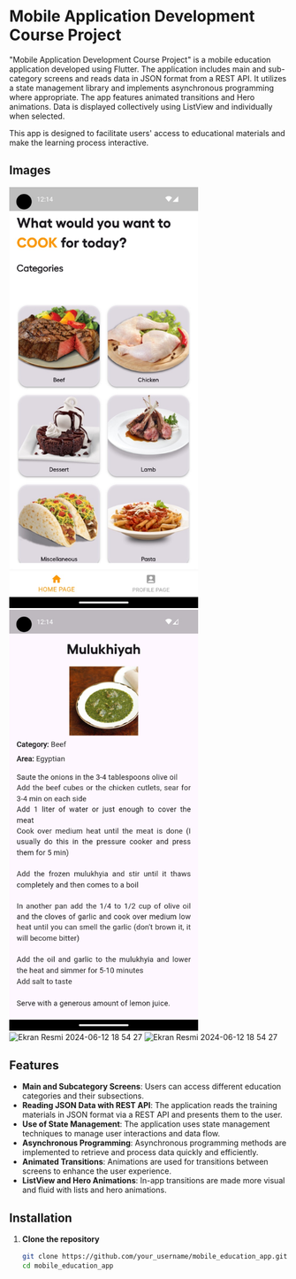 # Mobile Application Development Course Project

"Mobile Application Development Course Project" is a mobile education application developed using Flutter. The application includes main and sub-category screens and reads data in JSON format from a REST API. It utilizes a state management library and implements asynchronous programming where appropriate. The app features animated transitions and Hero animations. Data is displayed collectively using ListView and individually when selected.

This app is designed to facilitate users' access to educational materials and make the learning process interactive.

## Images

<img width="342" alt="Ekran Resmi 2024-06-12 18 54 27" src="https://github.com/coderfeye13/MobileApplicationFinalExam/blob/main/assets/%20sc1.jpeg">
<img width="342" alt="Ekran Resmi 2024-06-12 18 54 27" src="https://github.com/coderfeye13/MobileApplicationFinalExam/blob/main/assets/sc2.jpeg">
<img width="342" alt="Ekran Resmi 2024-06-12 18 54 27" src="https://github.com/coderfeye13/MobileApplicationFinalExam/assets/sc3.jpeg">
<img width="342" alt="Ekran Resmi 2024-06-12 18 54 27" src="https://github.com/coderfeye13/MobileApplicationFinalExam/assets/sc4.jpeg">


## Features

- **Main and Subcategory Screens**: Users can access different education categories and their subsections.
- **Reading JSON Data with REST API**: The application reads the training materials in JSON format via a REST API and presents them to the user.
- **Use of State Management**: The application uses state management techniques to manage user interactions and data flow.
- **Asynchronous Programming**: Asynchronous programming methods are implemented to retrieve and process data quickly and efficiently.
- **Animated Transitions**: Animations are used for transitions between screens to enhance the user experience.
- **ListView and Hero Animations**: In-app transitions are made more visual and fluid with lists and hero animations.

## Installation

1. **Clone the repository**
   ```sh
   git clone https://github.com/your_username/mobile_education_app.git
   cd mobile_education_app
